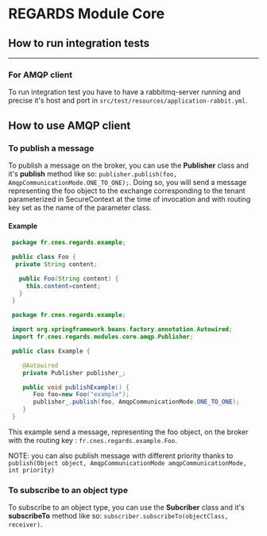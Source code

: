 # REGARDS Module Core

## How to run integration tests

--------------------------------------------------------------------------------

### For AMQP client

To run integration test you have to have a rabbitmq-server running and precise it's host and port in `src/test/resources/application-rabbit.yml`.

## How to use AMQP client

### To publish a message

To publish a message on the broker, you can use the **Publisher** class and it's **publish** method like so: `publisher.publish(foo, AmqpCommunicationMode.ONE_TO_ONE);`. Doing so, you will send a message representing the foo object to the exchange corresponding to the tenant parameterized in SecureContext at the time of invocation and with routing key set as the name of the parameter class.

#### Example

```java
 package fr.cnes.regards.example;

 public class Foo {
  private String content;

   public Foo(String content) {
     this.content=content;
   }
 }

 package fr.cnes.regards.example;

 import org.springframework.beans.factory.annotation.Autowired;
 import fr.cnes.regards.modules.core.amqp.Publisher;

 public class Example {

    @Autowired
    private Publisher publisher_;

    public void publishExample() {
       Foo foo=new Foo("example");
       publisher_.publish(foo, AmqpCommunicationMode.ONE_TO_ONE);
    }
 }
```

This example send a message, representing the foo object, on the broker with the routing key : `fr.cnes.regards.example.Foo`.

NOTE: you can also publish message with different priority thanks to `publish(Object object, AmqpCommunicationMode amqpCommunicationMode, int priority)`

### To subscribe to an object type

To subscribe to an object type, you can use the **Subcriber** class and it's **subscribeTo** method like so: `subscriber.subscribeTo(objectClass, receiver)`.
